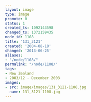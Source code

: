 ```yaml
---
layout: image
type: image
promote: 0
status: 1
created_ts: 1092143598
changed_ts: 1372159435
node_id: 1108
title: '131_3121'
created: '2004-08-10'
changed: '2013-06-25'
aliases:
- "/node/1108/"
permalink: "/node/1108/"
tags:
- New Zealand
- 2003/12 - December 2003
images:
- src: image/images/131_3121-1108.jpg
  name: 131_3121-1108.jpg
---
```


